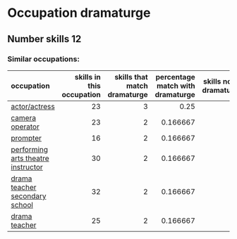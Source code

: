 # Occupation dramaturge
## Number skills 12
### Similar occupations:
| occupation                                                                  |   skills in this occupation |   skills that match dramaturge |   percentage match with dramaturge |   skills not in dramaturge |
|:----------------------------------------------------------------------------|----------------------------:|-------------------------------:|-----------------------------------:|---------------------------:|
| [actor/actress](actor-actress.md)                                           |                          23 |                              3 |                           0.25     |                         20 |
| [camera operator](camera_operator.md)                                       |                          23 |                              2 |                           0.166667 |                         21 |
| [prompter](prompter.md)                                                     |                          16 |                              2 |                           0.166667 |                         14 |
| [performing arts theatre instructor](performing_arts_theatre_instructor.md) |                          30 |                              2 |                           0.166667 |                         28 |
| [drama teacher secondary school](drama_teacher_secondary_school.md)         |                          32 |                              2 |                           0.166667 |                         30 |
| [drama teacher](drama_teacher.md)                                           |                          25 |                              2 |                           0.166667 |                         23 |
